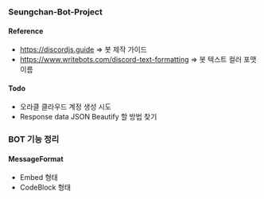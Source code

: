 ### Seungchan-Bot-Project

#### Reference

- https://discordjs.guide => 봇 제작 가이드
- https://www.writebots.com/discord-text-formatting => 봇 텍스트 컬러 포맷 이름

#### Todo

- 오라클 클라우드 계정 생성 시도
- Response data JSON Beautify 할 방법 찾기

### BOT 기능 정리

#### MessageFormat

- Embed 형태
- CodeBlock 형태
